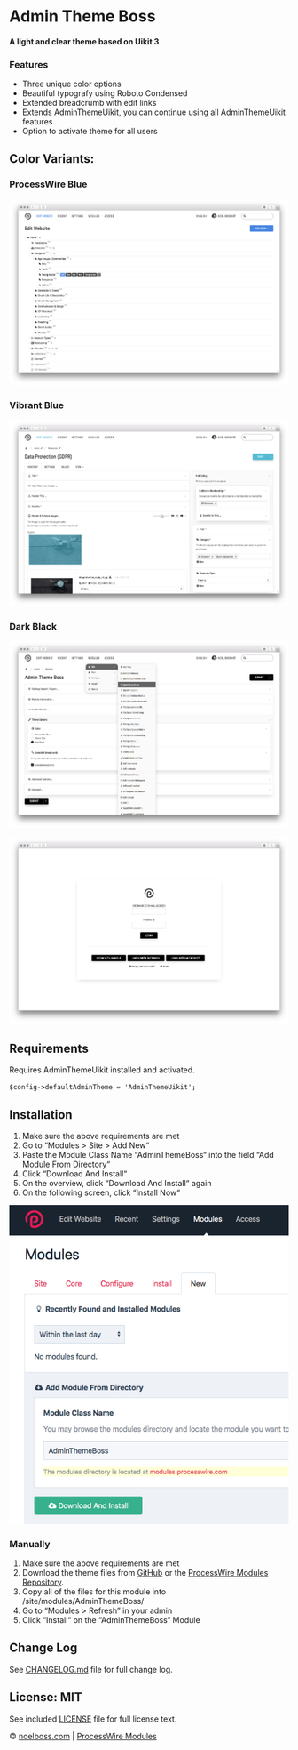 # Admin Theme Boss
#### A light and clear theme based on Uikit 3

### Features

* Three unique color options
* Beautiful typografy using Roboto Condensed
* Extended breadcrumb with edit links
* Extends AdminThemeUikit, you can continue using all AdminThemeUikit features
* Option to activate theme for all users


## Color Variants:

### ProcessWire Blue
![alt text](https://raw.githubusercontent.com/noelboss/AdminThemeBoss/master/docs/images/pw.png "Default ProcessWire Blue")

### Vibrant Blue
![alt text](https://raw.githubusercontent.com/noelboss/AdminThemeBoss/master/docs/images/vibrant.png "Vibrant Blue Color")

### Dark Black
![alt text](https://raw.githubusercontent.com/noelboss/AdminThemeBoss/master/docs/images/black.png "Dark Black Color")

![alt text](https://raw.githubusercontent.com/noelboss/AdminThemeBoss/master/docs/images/login.png "Dark Black Color Login")


## Requirements

Requires AdminThemeUikit installed and activated.

    $config->defaultAdminTheme = 'AdminThemeUikit';


## Installation

1. Make sure the above requirements are met
1. Go to “Modules > Site > Add New“
2. Paste the Module Class Name “AdminThemeBoss“ into the field “Add Module From Directory“
3. Click “Download And Install“
4. On the overview, click “Download And Install“ again
5. On the following screen, click “Install Now“

![alt text](https://raw.githubusercontent.com/noelboss/AdminThemeBoss/master/docs/images/installation.png "Installation using URL")


### Manually

1. Make sure the above requirements are met
2. Download the theme files from [GitHub](https://github.com/noelboss/AdminThemeBoss) or the [ProcessWire Modules Repository](https://modules.processwire.com/modules/admin-theme-uikit/).
3. Copy all of the files for this module into /site/modules/AdminThemeBoss/
4. Go to “Modules > Refresh” in your admin
4. Click “Install“ on the “AdminThemeBoss“ Module


## Change Log

See [CHANGELOG.md](CHANGELOG.md) file for full change log.


## License: MIT

See included [LICENSE](LICENSE) file for full license text.

© [noelboss.com](https://www.noelboss.com) | [ProcessWire Modules](https://modules.processwire.com/authors/noelboss/)